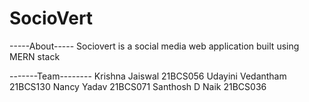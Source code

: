 # SocioVert

-----About-----
Sociovert is a social media web application built using MERN stack

-------Team--------
Krishna Jaiswal 21BCS056
Udayini Vedantham 21BCS130
Nancy Yadav 21BCS071
Santhosh D Naik 21BCS036
